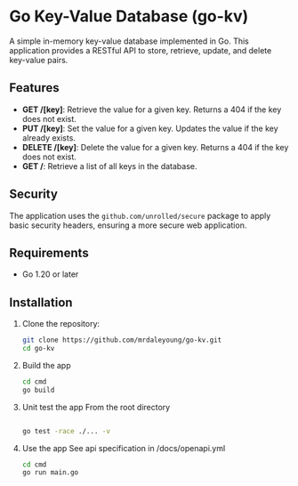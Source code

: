 # Go Key-Value Database (go-kv)

A simple in-memory key-value database implemented in Go. This application provides a RESTful API to store, retrieve, update, and delete key-value pairs.

## Features

- **GET /[key]**: Retrieve the value for a given key. Returns a 404 if the key does not exist.
- **PUT /[key]**: Set the value for a given key. Updates the value if the key already exists.
- **DELETE /[key]**: Delete the value for a given key. Returns a 404 if the key does not exist.
- **GET /**: Retrieve a list of all keys in the database.

## Security

The application uses the `github.com/unrolled/secure` package to apply basic security headers, ensuring a more secure web application.

## Requirements

- Go 1.20 or later

## Installation

1. Clone the repository:

   ```bash
   git clone https://github.com/mrdaleyoung/go-kv.git
   cd go-kv
   
2. Build the app

   ```bash
   cd cmd
   go build
   
3. Unit test the app
   From the root directory

   ```bash

   go test -race ./... -v   
   
4. Use the app
   See api specification in /docs/openapi.yml

   ```bash
   cd cmd
   go run main.go
   
   
   
